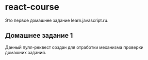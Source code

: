 # react-course
Это первое домашнее задание learn.javascript.ru.

## Домашнее задание 1
Данный пулл-реквест создан для отработки механизма проверки домашних заданий.


